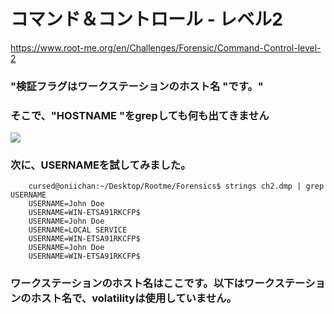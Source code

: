 # コマンド＆コントロール - レベル2 
https://www.root-me.org/en/Challenges/Forensic/Command-Control-level-2

### "検証フラグはワークステーションのホスト名 "です。"

### そこで、"HOSTNAME "をgrepしても何も出てきません 

<img src=https://imgur.com/a/PJW8qXg>

### 次に、USERNAMEを試してみました。

		cursed@oniichan:~/Desktop/Rootme/Forensics$ strings ch2.dmp | grep USERNAME
		USERNAME=John Doe
		USERNAME=WIN-ETSA91RKCFP$
		USERNAME=John Doe
		USERNAME=LOCAL SERVICE
		USERNAME=WIN-ETSA91RKCFP$
		USERNAME=John Doe
		USERNAME=WIN-ETSA91RKCFP$
    
### ワークステーションのホスト名はここです。以下はワークステーションのホスト名で、volatilityは使用していません。
